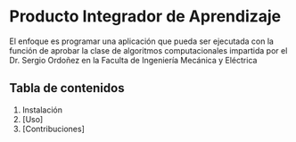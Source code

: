 # Producto Integrador de Aprendizaje
El enfoque es programar una aplicación que pueda ser ejecutada con la función de aprobar la clase de algoritmos computacionales impartida por el Dr. Sergio Ordoñez en la Faculta de Ingeniería Mecánica y Eléctrica

## Tabla de contenidos
1. Instalación
2. [Uso]
3. [Contribuciones]
